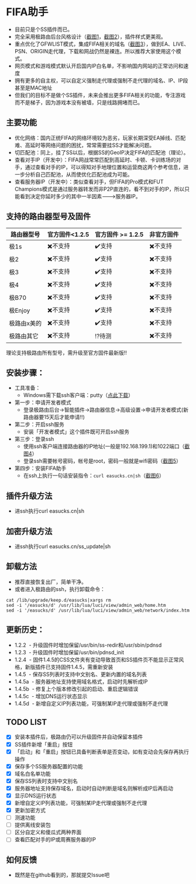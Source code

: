 # FIFA助手
- 目前只是个SS插件而已。
- 完全采用极路由后台风格设计（[截图1](screenshots/01.home.png)，[截图2](screenshots/02.config.png)），插件样式更美观。
- 重点优化了GFWLIST模式，集成FIFA相关的域名（[截图3](screenshots/03.mylist.png)），做到EA、LIVE、PSN、ORIGIN走代理，下载和网战仍然是裸连。所以推荐大家使用这个模式。
- 网页模式和游戏模式默认开启国内IP白名单，不影响国内网站的正常访问和速度
- 拥有更多的自主权，可以自定义强制走代理或强制不走代理的域名、IP、IP段甚至是MAC地址
- 但我们的目标不是做个SS插件，未来会推出更多FIFA相关的功能，专注游戏而不是梯子，因为游戏本没有被墙，只是线路拥堵而已。

## 主要功能
- 优化网络：国内正统FIFA的网络环境较为恶劣，玩家长期深受EA掉线、匹配难、高延时等网络问题的困扰，常常需要挂SS才能解决问题。
- 切匹配池：同上，挂了SS以后，根据SS的GeoIP决定FIFA的匹配池（理论）。
- 查看对手IP（开发中）：FIFA网战常常匹配到高延时、卡顿、卡训练场的对手，通过查看对手的IP，可以得知对手地理位置和运营商这两个参考信息，进一步分析自己匹配池，从而使优化匹配池成为可能。
- 查看服务器IP（开发中）：类似查看对手，但FIFA的Pro模式和FUT Champions模式是通过服务器转发而非P2P直连的，看不到对手的IP，所以只能看到决定你延时多少的其中一半因素--->服务器IP。

## 支持的路由器型号及固件
路由器型号 | 官方固件<1.2.5 | 官方固件 >= 1.2.5 | 非官方固件 |
------------ | ------------- | ------------- | ------------- |
极1s | :heavy_multiplication_x:不支持 | :heavy_check_mark:支持 | :heavy_multiplication_x:不支持 |
极2 | :heavy_multiplication_x:不支持 | :heavy_check_mark:支持 | :heavy_multiplication_x:不支持 |
极3 | :heavy_multiplication_x:不支持 | :heavy_check_mark:支持 | :heavy_multiplication_x:不支持 |
极4 | :heavy_multiplication_x:不支持 | :heavy_check_mark:支持 | :heavy_multiplication_x:不支持 |
极B70 | :heavy_multiplication_x:不支持 | :heavy_check_mark:支持 | :heavy_multiplication_x:不支持 |
极Enjoy | :heavy_multiplication_x:不支持 | :heavy_check_mark:支持 | :heavy_multiplication_x:不支持 |
极路由x美的 | :heavy_multiplication_x:不支持 | :heavy_check_mark:支持 | :heavy_multiplication_x:不支持 |
极路由其它 | :heavy_multiplication_x:不支持 | :interrobang:待测 | :heavy_multiplication_x:不支持 |

理论支持极路由所有型号，需升级至官方固件最新版:bangbang: 

## 安装步骤：
- 工具准备：
  - Windows需下载ssh客户端：putty（[点此下载](https://the.earth.li/~sgtatham/putty/latest/x86/putty.exe)）
- 第一步：申请开发者模式
  - 登录极路由后台->智能插件->路由器信息->高级设置->申请开发者模式(新路由器要15天后才能申请:bangbang:)
- 第二步：开启ssh服务
  - 安装「开发者模式」这个插件既可开启ssh服务
- 第三步：登录ssh
  - 使用ssh客户端连接路由器的IP地址(一般是192.168.199.1)和1022端口（[截图4](screenshots/04.putty.png)）
  - 登录ssh需要帐号密码，帐号是root，密码一般就是wifi密码（[截图5](screenshots/05.login.png)）
- 第四步：安装FIFA助手
  - 在ssh上执行一句话安装指令：`curl easucks.cn|sh`（[截图6](screenshots/06.install.png)）
  
## 插件升级方法
- 进ssh执行curl easucks.cn|sh

## 加密升级方法
- 进ssh执行curl easucks.cn/ss_update|sh

## 卸载方法
- 推荐直接恢复出厂，简单干净。
- 或者进入极路由的ssh，执行卸载命令：
```
cat /lib/upgrade/keep.d/easucks|xargs rm
sed -i '/easucks/d' /usr/lib/lua/luci/view/admin_web/home.htm
sed -i '/easucks/d' /usr/lib/lua/luci/view/admin_web/network/index.htm
```

## 更新历史：
- 1.2.2
  - 升级固件时增加保留/usr/bin/ss-redir和/usr/sbin/pdnsd
- 1.2.3
  - 升级固件时增加保留/usr/bin/pdnsd_init
- 1.2.4
  - 固件1.4.5的CSS文件夹有变动导致首页和SS插件页不能显示正常风格，新版插件已支持固件1.4.5，需重新安装
- 1.4.5
  - 保存SS列表时支持中文别名、更新内置的域名列表
- 1.4.5a
  - 服务器地址支持使用域名格式，启动时先解析成IP
- 1.4.5b
  - 修复上个版本修改引起的启动、重启逻辑错误
- 1.4.5c
  - 增加DNS运行状态显示
- 1.4.5d
  - 新增自定义IP列表功能，可强制某IP走代理或强制不走代理

## TODO LIST
- [x] 安装本插件后，极路由仍可以升级固件并自动保留本插件
- [x] SS插件新增「重启」按钮
- [x] 「启动」和「重启」按钮已具备判断表单是否变动，如有变动会先保存再执行操作
- [x] 保存多个SS服务器配置的功能
- [x] 域名白名单功能
- [x] 保存SS列表时支持中文别名
- [x] 服务器地址支持保存域名，启动时自动判断是域名则解析成IP后再启动
- [x] 显示DNS运行状态
- [x] 新增自定义IP列表功能，可强制某IP走代理或强制不走代理
- [x] 更新加密方式
- [ ] 测速功能
- [ ] 提供离线安装包
- [ ] 区分自定义和傻瓜式两种界面
- [ ] 查看匹配对手的IP或周赛服务器的IP

## 如何反馈
- 既然是在github看到的，那就提交Issue吧
